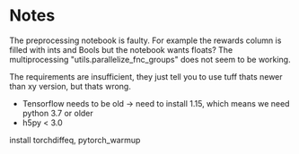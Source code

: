 # Notes
The preprocessing notebook is faulty. For example the rewards column is filled with ints and Bools but the notebook wants floats?
The multiprocessing "utils.parallelize_fnc_groups" does not seem to be working.

The requirements are insufficient, they just tell you to use tuff thats newer than xy version, but thats wrong.
- Tensorflow needs to be old -> need to install 1.15, which means we need python 3.7 or older
- h5py < 3.0

install torchdiffeq, pytorch_warmup